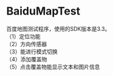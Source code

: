 # BaiduMapTest
百度地图测试程序，使用的SDK版本是3.3。<br>
（1）定位功能<br>
（2）方向传感器<br>
（3）能进行模式切换<br>
（4）添加覆盖物<br>
（5）点击覆盖物能显示文本和图片信息<br>
